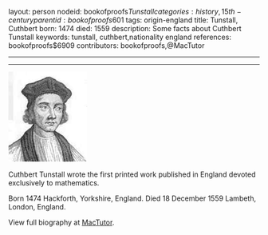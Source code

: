 layout: person
nodeid: bookofproofs$Tunstall
categories: history,15th-century
parentid: bookofproofs$601
tags: origin-england
title: Tunstall, Cuthbert
born: 1474
died: 1559
description: Some facts about Cuthbert Tunstall
keywords: tunstall, cuthbert,nationality england
references: bookofproofs$6909
contributors: bookofproofs,@MacTutor

---


---

![Tunstall.jpg](https://github.com/bookofproofs/bookofproofs.github.io/blob/main/_sources/_assets/images/portraits/Tunstall.jpg?raw=true)

Cuthbert Tunstall wrote the first printed work published in England devoted exclusively to mathematics.

Born 1474 Hackforth, Yorkshire, England. Died 18 December 1559 Lambeth, London, England.


View full biography at [MacTutor](https://mathshistory.st-andrews.ac.uk/Biographies/Tunstall/).